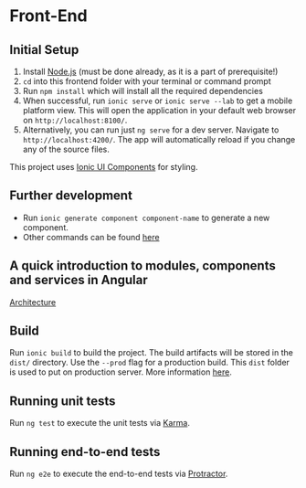 # Front-End

## Initial Setup
1. Install [Node.js](https://nodejs.org/en/) (must be done already, as it is a part of prerequisite!)
1. `cd` into this frontend folder with your terminal or command prompt
1. Run `npm install` which will install all the required dependencies
1. When successful, run `ionic serve` or `ionic serve --lab` to get a mobile platform view. This will open the application in your default web browser on `http://localhost:8100/`.
1. Alternatively, you can run just `ng serve` for a dev server. Navigate to `http://localhost:4200/`. The app will automatically reload if you change any of the source files.

This project uses [Ionic UI Components](https://ionicframework.com/docs/components) for styling.


## Further development 

- Run `ionic generate component component-name` to generate a new component. 
- Other commands can be found [here](https://ionicframework.com/docs/cli/commands/generate)

## A quick introduction to modules, components and services in Angular
[Architecture](https://angular.io/guide/architecture)

## Build

Run `ionic build` to build the project. The build artifacts will be stored in the `dist/` directory. Use the `--prod` flag for a production build. This `dist` folder is used to put on production server. More information [here](https://ionicframework.com/docs/cli/commands/build).

## Running unit tests

Run `ng test` to execute the unit tests via [Karma](https://karma-runner.github.io).

## Running end-to-end tests

Run `ng e2e` to execute the end-to-end tests via [Protractor](http://www.protractortest.org/).
